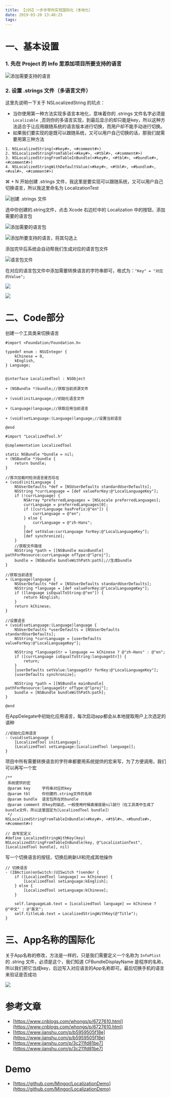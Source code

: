 ```yaml
---
title: 【iOS】一步步带你实现国际化（本地化）
date: 2019-03-20 13:48:23
tags:
---
```






# 一、基本设置

### 1. 先在 Project 的 Info 里添加项目所要支持的语言

![添加需要支持的语言](https://upload-images.jianshu.io/upload_images/2910208-93ea57da91ea9116.png?imageMogr2/auto-orient/strip%7CimageView2/2/w/1240)

### 2. 设置 .strings 文件（多语言文件）



这里先说明一下关于 NSLocalizedString 的坑点：

- 当你使用第一种方法实现多语言本地化，意味着你的 .strings 文件名字必须是 `Localizable `,否则你的多语言实现，到最后显示的却只能是key，所以这种方法适合于让应用跟随系统的语言版本进行切换，而用户却不能手动进行切换。
- 如果我们要实现的是既可以跟随系统，又可以用户自己切换的话，那我们就需要用第三种方法

```
1. NSLocalizedString(<#key#>, <#comment#>)
2. NSLocalizedStringFromTable(<#key#>, <#tbl#>, <#comment#>)
3. NSLocalizedStringFromTableInBundle(<#key#>, <#tbl#>, <#bundle#>, <#comment#>)
4. NSLocalizedStringWithDefaultValue(<#key#>, <#tbl#>, <#bundle#>, <#val#>, <#comment#>)
```


⌘ + N 开始创建 .strings 文件，我这里是要实现可以跟随系统，又可以用户自己切换语言，所以我这里命名为 LocalizationTest

![创建 .strings 文件](https://upload-images.jianshu.io/upload_images/2910208-06d89e893c976041.png?imageMogr2/auto-orient/strip%7CimageView2/2/w/1240)



选中你创建的.string文件，点击 Xcode 右边栏中的 Localization 中的按钮，添加需要的语言包

![添加需要的语言包](https://upload-images.jianshu.io/upload_images/2910208-9aa08ede46b5d3f5.png?imageMogr2/auto-orient/strip%7CimageView2/2/w/1240)

![添加所要支持的语言，将其勾选上](https://upload-images.jianshu.io/upload_images/2910208-820659f0c6c2e10a.png?imageMogr2/auto-orient/strip%7CimageView2/2/w/1240)



添加完毕后系统会自动帮我们生成对应的语言包文件

![语言包文件](https://upload-images.jianshu.io/upload_images/2910208-01aad9f9af264270.png?imageMogr2/auto-orient/strip%7CimageView2/2/w/1240)



在对应的语言包文件中添加需要转换语言的字符串即可，格式为：`"Key" = "对应的Value";`

![](https://upload-images.jianshu.io/upload_images/2910208-e3e0486593930c6d.png?imageMogr2/auto-orient/strip%7CimageView2/2/w/1240)

![](https://upload-images.jianshu.io/upload_images/2910208-4055f7c3f0db2bbe.png?imageMogr2/auto-orient/strip%7CimageView2/2/w/1240)



# 二、Code部分

创建一个工具类来切换语言
```
#import <Foundation/Foundation.h>

typedef enum : NSUInteger {
    kChinese = 0,
    kEnglish,
} Language;


@interface LocalizedTool : NSObject

+ (NSBundle *)bundle;//获取当前资源文件

+ (void)initLanguage;//初始化语言文件

+ (Language)language;//获取应用当前语言

+ (void)setLanguage:(Language)language;//设置当前语言

@end
```
```
#import "LocalizedTool.h"

@implementation LocalizedTool

static NSBundle *bundle = nil;
+ (NSBundle *)bundle {
    return bundle;
}

//首次加载时检测语言是否存在
+ (void)initLanguage {
    NSUserDefaults *def = [NSUserDefaults standardUserDefaults];
    NSString *currLanguage = [def valueForKey:@"LocalLanguageKey"];
    if (!currLanguage) {
        NSArray *preferredLanguages = [NSLocale preferredLanguages];
        currLanguage = preferredLanguages[0];
        if ([currLanguage hasPrefix:@"en"]) {
            currLanguage = @"en";
        } else {
            currLanguage = @"zh-Hans";
        }
        [def setValue:currLanguage forKey:@"LocalLanguageKey"];
        [def synchronize];
    }
    //获取文件路径
    NSString *path = [[NSBundle mainBundle] pathForResource:currLanguage ofType:@"lproj"];
    bundle = [NSBundle bundleWithPath:path];//生成bundle
}

//获取当前语言
+ (Language)language {
    NSUserDefaults *def = [NSUserDefaults standardUserDefaults];
    NSString *language = [def valueForKey:@"LocalLanguageKey"];
    if ([language isEqualToString:@"en"]) {
        return kEnglish;
    }
    return kChinese;
}

//设置语言
+ (void)setLanguage:(Language)language {
    NSUserDefaults *userDefaults = [NSUserDefaults standardUserDefaults];
    NSString *currLanguage = [userDefaults valueForKey:@"LocalLanguageKey"];
    
    NSString *languageStr = language == kChinese ? @"zh-Hans" : @"en";
    if ([currLanguage isEqualToString:languageStr]) {
        return;
    }
    [userDefaults setValue:languageStr forKey:@"LocalLanguageKey"];
    [userDefaults synchronize];
    
    NSString *path = [[NSBundle mainBundle] pathForResource:languageStr ofType:@"lproj"];
    bundle = [NSBundle bundleWithPath:path];
}

@end
```
在AppDelegate中初始化应用语言，每次启动app都会从本地提取用户上次选定的语种
```
//初始化应用语言
- (void)setLanguage {
    [LocalizedTool initLanguage];
    [LocalizedTool setLanguage:[LocalizedTool language]];
}
```
项目中所有需要转换语言的字符串都要用系统提供的宏来写，为了方便调用，我们可以再写一个宏
```
/**
 系统提供的宏
 @param key     字符串对应的key
 @param tbl     你创建的.string文件的名称
 @param bundle  语言包所在的bundle
 @param comment 对key的描述，一般使用时候直接就是nil就行（在工具类中生成了bundle文件，所以这里固定为[LocalizedTool bundle]）
 */
NSLocalizedStringFromTableInBundle(<#key#>, <#tbl#>, <#bundle#>, <#comment#>)

// 自写宏定义
#define LocalizedStringWithKey(key) NSLocalizedStringFromTableInBundle(key, @"LocalizationTest", [LocalizedTool bundle], nil)

```
写一个切换语言的按钮，切换后刷新UI和完成其他操作
```
// 切换语言
- (IBAction)onSwitch:(UISwitch *)sender {
    if ([LocalizedTool language] == kChinese) {
        [LocalizedTool setLanguage:kEnglish];
    } else {
        [LocalizedTool setLanguage:kChinese];
    }

    self.languageLab.text = [LocalizedTool language] == kChinese ? @"中文" : @"英文";
    self.titleLab.text = LocalizedStringWithKey(@"Title");
}
```



# 三、App名称的国际化

关于App名称的修改，方法是一样的，只是我们需要定义一个名称为 `InfoPlist` 的 .string 文件，必须是这个，我们知道 CFBundleDisplayName 是程序的名称，所以我们把它当成key，后边写入对应语言的App名称即可。最后切换手机的语言来验证是否成功

![](https://upload-images.jianshu.io/upload_images/2910208-43a9ef8fc74f0dba.png?imageMogr2/auto-orient/strip%7CimageView2/2/w/1240)



# 参考文章

- [https://www.cnblogs.com/whongs/p/6727610.html](https://www.cnblogs.com/whongs/p/6727610.html)
- [https://www.jianshu.com/p/b5959505f18e](https://www.jianshu.com/p/b5959505f18e)
- [https://www.jianshu.com/p/3c211fd81be7](https://www.jianshu.com/p/3c211fd81be7)



# Demo

- [https://github.com/Mingor/LocalizationDemo](https://github.com/Mingor/LocalizationDemo)